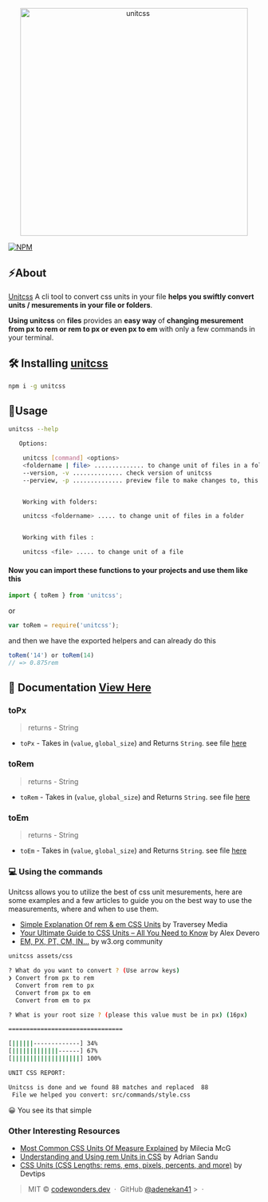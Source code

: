 <p align="center">
	<a href="https://i.ibb.co/mD4CQGx/Group-4.png">
		<img src="https://i.ibb.co/mD4CQGx/Group-4.png" width="456" alt="unitcss">
	</a>
</p>

[![NPM](https://nodei.co/npm/unitcss.png)](https://nodei.co/npm/unitcss/)

## ⚡️About

[Unitcss](https://github.com/adenekan41/unitcss) A cli tool to convert css units in your file **helps you swiftly convert units / mesurements in your file or folders**.

**Using unitcss** on **files** provides an **easy way** of **changing mesurement from px to rem or rem to px or even px to em** with only a few commands in your terminal.

## 🛠 Installing [unitcss](https://github.com/adenekan41/unitcss)

```bash
npm i -g unitcss
```

## 🚧Usage

```bash
unitcss --help

   Options:

    unitcss [command] <options>
    <foldername | file> .............. to change unit of files in a folder or in a file its self
    --version, -v .............. check version of unitcss
    --perview, -p .............. preview file to make changes to, this shows you how many px, rem, em... occured in your file


    Working with folders:

    unitcss <foldername> ..... to change unit of files in a folder


    Working with files :

    unitcss <file> ..... to change unit of a file

```

#### Now you can import these functions to your projects and use them like this

```js
import { toRem } from 'unitcss';
```

or

```js
var toRem = require('unitcss');
```

and then we have the exported helpers and can already do this

```js
toRem('14') or toRem(14)
// => 0.875rem
```

## 📁 Documentation [View Here](https://urley.netlify.com)

### toPx

> returns - String

- `toPx` - Takes in (`value`, `global_size`) and Returns `String`.
  see file
  [here](https://github.com/adenekan41/unitcss/blob/master/src/utils/convert.js)

### toRem

> returns - String

- `toRem` - Takes in (`value`, `global_size`) and Returns `String`.
  see file
  [here](https://github.com/adenekan41/unitcss/blob/master/src/utils/convert.js)

### toEm

> returns - String

- `toEm` - Takes in (`value`, `global_size`) and Returns `String`.
  see file
  [here](https://github.com/adenekan41/unitcss/blob/master/src/utils/convert.js)

### 💻 Using the commands

Unitcss allows you to utilize the best of css unit mesurements, here are some examples and a few articles to guide you on the best way to use the measurements, where and when to use them.

- [Simple Explanation Of rem & em CSS Units](https://www.youtube.com/watch?v=H4UtKu11yXg) by Traversey Media
- [Your Ultimate Guide to CSS Units – All You Need to Know](https://blog.alexdevero.com/css-units-ultimate-guide/) by Alex Devero
- [EM, PX, PT, CM, IN…](https://www.w3.org/Style/Examples/007/units.en.html) by w3.org community

```bash
unitcss assets/css

? What do you want to convert ? (Use arrow keys)
❯ Convert from px to rem
  Convert from rem to px
  Convert from px to em
  Convert from em to px

? What is your root size ? (please this value must be in px) (16px)

================================

[||||||-------------] 34%
[|||||||||||||------] 67%
[|||||||||||||||||||] 100%

UNIT CSS REPORT:

Unitcss is done and we found 88 matches and replaced  88
 File we helped you convert: src/commands/style.css


```

😀 You see its that simple

### Other Interesting Resources

- [Most Common CSS Units Of Measure Explained](https://dev.to/flippedcoding/most-common-css-units-of-measure-explained-2kee) by Milecia McG
- [Understanding and Using rem Units in CSS](https://www.sitepoint.com/understanding-and-using-rem-units-in-css/) by Adrian Sandu
- [CSS Units (CSS Lengths: rems, ems, pixels, percents, and more)](https://www.youtube.com/watch?v=qrduUUdxBSY) by Devtips

> MIT © [codewonders.dev](https://codewonders.dev) &nbsp;&middot;&nbsp; GitHub
> [@adenekan41](https://github.com/adenekan41) >
> &nbsp;&middot;&nbsp;
